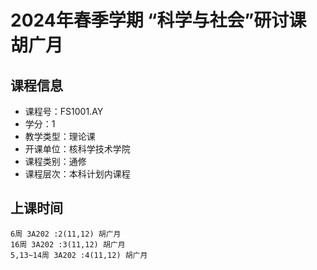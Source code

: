 # 2024年春季学期 “科学与社会”研讨课 胡广月






## 课程信息

- 课程号：FS1001.AY
- 学分：1
- 教学类型：理论课
- 开课单位：核科学技术学院
- 课程类别：通修
- 课程层次：本科计划内课程

## 上课时间

```
6周 3A202 :2(11,12) 胡广月
16周 3A202 :3(11,12) 胡广月
5,13~14周 3A202 :4(11,12) 胡广月
```

